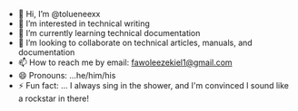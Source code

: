 - 👋 Hi, I’m @tolueneexx
- 👀 I’m interested in technical writing 
- 🌱 I’m currently learning technical documentation 
- 💞️ I’m looking to collaborate on technical articles, manuals, and documentation 
- 📫 How to reach me by email: fawoleezekiel1@gmail.com 
- 😄 Pronouns: ...he/him/his
- ⚡ Fun fact: ...  I always sing in the shower, and I'm convinced I sound like a rockstar in there!

<!---
tolueneexx/tolueneexx is a ✨ special ✨ repository because its `README.md` (this file) appears on your GitHub profile.
You can click the Preview link to take a look at your changes.
--->
